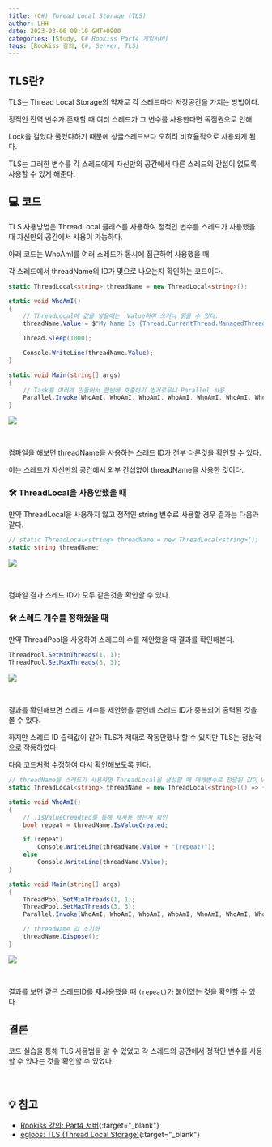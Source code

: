 ```yaml
---
title: (C#) Thread Local Storage (TLS)
author: LHH
date: 2023-03-06 00:10 GMT+0900
categories: [Study, C# Rookiss Part4 게임서버]
tags: [Rookiss 강의, C#, Server, TLS]
---
```


## TLS란?
TLS는 Thread Local Storage의 약자로 각 스레드마다 저장공간을 가지는 방법이다.

정적인 전역 변수가 존재할 때 여러 스레드가 그 변수를 사용한다면 독점권으로 인해

Lock을 걸었다 풀었다하기 때문에 싱글스레드보다 오히려 비효율적으로 사용되게 된다.

TLS는 그러한 변수를 각 스레드에게 자신만의 공간에서 다른 스레드의 간섭이 없도록 사용할 수 있게 해준다.

## 💻 코드
TLS 사용방법은 ThreadLocal 클래스를 사용하여 정적인 변수를 스레드가 사용했을 때 자신만의 공간에서 사용이 가능하다.

아래 코드는 WhoAmI를 여러 스레드가 동시에 접근하여 사용했을 때

각 스레드에서 threadName의 ID가 몇으로 나오는지 확인하는 코드이다.
```cs
static ThreadLocal<string> threadName = new ThreadLocal<string>();

static void WhoAmI()
{
    // ThreadLocal에 값을 넣을때는 .Value하여 쓰거나 읽을 수 있다.
    threadName.Value = $"My Name Is {Thread.CurrentThread.ManagedThreadId}";

    Thread.Sleep(1000);

    Console.WriteLine(threadName.Value);
}

static void Main(string[] args)
{
    // Task를 여러개 만들어서 한번에 호출하기 번거로우니 Parallel 사용.
    Parallel.Invoke(WhoAmI, WhoAmI, WhoAmI, WhoAmI, WhoAmI, WhoAmI, WhoAmI, WhoAmI, WhoAmI);
}
```

![](https://user-images.githubusercontent.com/110723307/222966552-db963498-0ec6-4174-97ba-1b6d29043c2a.PNG)

<br>

컴파일을 해보면 threadName을 사용하는 스레드 ID가 전부 다른것을 확인할 수 있다.

이는 스레드가 자신만의 공간에서 외부 간섭없이 threadName을 사용한 것이다.

### 🛠 ThreadLocal을 사용안했을 때
만약 ThreadLocal을 사용하지 않고 정적인 string 변수로 사용할 경우 결과는 다음과 같다.

```cs
// static ThreadLocal<string> threadName = new ThreadLocal<string>();
static string threadName;
```

![](https://user-images.githubusercontent.com/110723307/222967220-6bd3f5b9-f9ce-4114-970a-c4daa2f5917a.PNG)

<br>

컴파일 결과 스레드 ID가 모두 같은것을 확인할 수 있다.

### 🛠 스레드 개수를 정해줬을 때
만약 ThreadPool을 사용하여 스레드의 수를 제안했을 때 결과를 확인해본다.
```cs
ThreadPool.SetMinThreads(1, 1);
ThreadPool.SetMaxThreads(3, 3);
```

![](https://user-images.githubusercontent.com/110723307/222967952-9fda9adf-4990-44bb-a195-a7030fb03089.PNG)

<br>

결과를 확인해보면 스레드 개수를 제안했을 뿐인데 스레드 ID가 중복되어 출력된 것을 볼 수 있다.

하지만 스레드 ID 출력값이 같아 TLS가 제대로 작동안했나 할 수 있지만 TLS는 정상적으로 작동하였다.

다음 코드처럼 수정하여 다시 확인해보도록 한다.

```cs
// threadName을 스레드가 사용하면 ThreadLocal을 생성할 때 매개변수로 전달된 값이 Value에 저장된다.
static ThreadLocal<string> threadName = new ThreadLocal<string>(() => { return $"My Name Is {Thread.CurrentThread.ManagedThreadId}"; });

static void WhoAmI()
{
    // .IsValueCreadted를 통해 재사용 됐는지 확인
    bool repeat = threadName.IsValueCreated;

    if (repeat)
        Console.WriteLine(threadName.Value + "(repeat)");
    else
        Console.WriteLine(threadName.Value);
}

static void Main(string[] args)
{
    ThreadPool.SetMinThreads(1, 1);
    ThreadPool.SetMaxThreads(3, 3);
    Parallel.Invoke(WhoAmI, WhoAmI, WhoAmI, WhoAmI, WhoAmI, WhoAmI, WhoAmI, WhoAmI, WhoAmI);

    // threadName 값 초기화
    threadName.Dispose();
}
```

![](https://user-images.githubusercontent.com/110723307/222968322-f1d88497-963a-424d-9b42-da231382322f.PNG)

<br>

결과를 보면 같은 스레드ID를 재사용했을 때 `(repeat)`가 붙어있는 것을 확인할 수 있다.

## 결론
코드 실습을 통해 TLS 사용법을 알 수 있었고 각 스레드의 공간에서 정적인 변수를 사용할 수 있다는 것을 확인할 수 있었다.

<br>

## 💡 참고
- [Rookiss 강의: Part4 서버](https://www.inflearn.com/course/%EC%9C%A0%EB%8B%88%ED%8B%B0-mmorpg-%EA%B0%9C%EB%B0%9C-part4){:target="_blank"}
- [egloos: TLS (Thread Local Storage)](http://egloos.zum.com/sweeper/v/1985738){:target="_blank"}